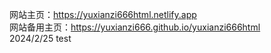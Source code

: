 网站主页：https://yuxianzi666html.netlify.app</br>
网站备用主页：https://yuxianzi666.github.io/yuxianzi666html</br>
2024/2/25 test
